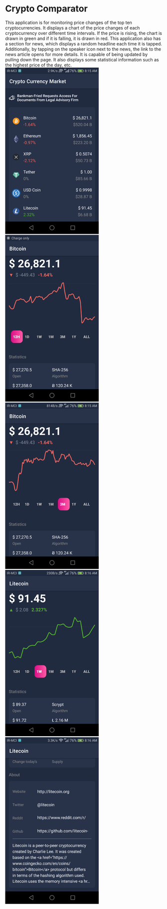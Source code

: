 # Crypto Comparator
This application is for monitoring price changes of the top ten cryptocurrencies. It displays a chart of the price changes of each cryptocurrency over different time
intervals. If the price is rising, the chart is drawn in green and if it is falling, it is drawn in red. This application also has a section for news, which displays 
a random headline each time it is tapped. Additionally, by tapping on the speaker icon next to the news, the link to the news article opens for more details.
It is capable of being updated by pulling down the page. It also displays some statistical information such as the highest price of the day, etc.
<img src="crypto_1.png" alt="crypto currency" width="300">   <img src="crypto_2.png" alt="crypto currency" width="300">
<img src="crypto_3.png" alt="crypto currency" width="300">   <img src="crypto_4.png" alt="crypto currency" width="300">
<img src="crypto_5.png" alt="crypto currency" width="300">   
